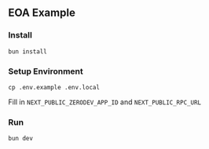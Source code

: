 ## EOA Example

### Install
```
bun install
```

### Setup Environment
```
cp .env.example .env.local
```

Fill in `NEXT_PUBLIC_ZERODEV_APP_ID` and `NEXT_PUBLIC_RPC_URL`

### Run
```
bun dev
```